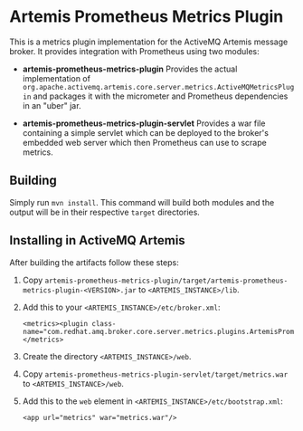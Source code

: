 # Artemis Prometheus Metrics Plugin

This is a metrics plugin implementation for the ActiveMQ Artemis message broker.
It provides integration with Prometheus using two modules:

- **artemis-prometheus-metrics-plugin** Provides the actual implementation of
  `org.apache.activemq.artemis.core.server.metrics.ActiveMQMetricsPlugin` and
  packages it with the micrometer and Prometheus dependencies in an "uber" jar.

- **artemis-prometheus-metrics-plugin-servlet** Provides a war file containing
  a simple servlet which can be deployed to the broker's embedded web server
  which then Prometheus can use to scrape metrics.

## Building

Simply run `mvn install`. This command will build both modules and the output
will be in their respective `target` directories.

## Installing in ActiveMQ Artemis

After building the artifacts follow these steps:

1. Copy `artemis-prometheus-metrics-plugin/target/artemis-prometheus-metrics-plugin-<VERSION>.jar`
   to `<ARTEMIS_INSTANCE>/lib`.

1. Add this to your `<ARTEMIS_INSTANCE>/etc/broker.xml`:

       <metrics><plugin class-name="com.redhat.amq.broker.core.server.metrics.plugins.ArtemisPrometheusMetricsPlugin"/></metrics>

1. Create the directory `<ARTEMIS_INSTANCE>/web`.

1. Copy `artemis-prometheus-metrics-plugin-servlet/target/metrics.war` to `<ARTEMIS_INSTANCE>/web`.

1. Add this to the `web` element in `<ARTEMIS_INSTANCE>/etc/bootstrap.xml`:

       <app url="metrics" war="metrics.war"/>
